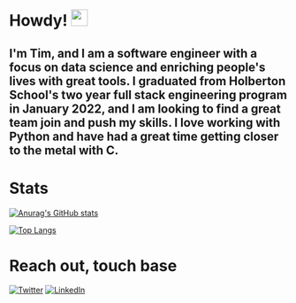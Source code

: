 # Howdy! <img src="https://raw.githubusercontent.com/MartinHeinz/MartinHeinz/master/wave.gif" width="30px">


I'm Tim, and I am a software engineer with a focus on data science and enriching people's lives with great tools. I graduated from Holberton School's two year full stack engineering program in January 2022, and I am looking to find a great team join and push my skills. I love working with Python and have had a great time getting closer to the metal with C.
--

# Stats

[![Anurag's GitHub stats](https://github-readme-stats.vercel.app/api?username=tmcmac&count_private=true&show_icons=true&theme=tokyonight)](https://github.com/anuraghazra/github-readme-stats)

[![Top Langs](https://github-readme-stats.vercel.app/api/top-langs/?username=tmcmac&show_icons=true&theme=tokyonight)](https://github.com/anuraghazra/github-readme-stats)


# Reach out, touch base
<!-- Actual text -->

[![Twitter][1.2]][1] [![LinkedIn][2.2]][2]

<!-- Icons -->

[1.2]: https://img.icons8.com/ios/50/4a90e2/twitter--v1.png
[2.2]: https://img.icons8.com/ios-filled/50/4a90e2/linkedin.png

<!-- Links to your social media accounts -->

[1]: https://twitter.com/CMDmine
[2]: https://www.linkedin.com/in/timmcmacken/
